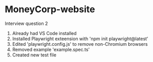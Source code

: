 # MoneyCorp-website

Interview question 2

1) Already had VS Code installed
2) Installed Playwright exteension with 'npm init playwright@latest'
3) Edited 'playwright.config.js' to remove non-Chromium browsers
4) Removed example 'example.spec.ts'
5) Created new test file